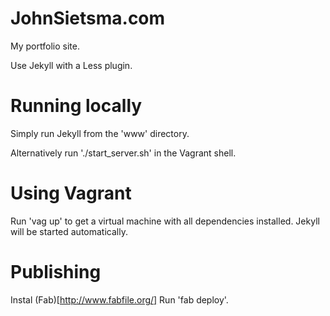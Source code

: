 JohnSietsma.com
===============

My portfolio site.

Use Jekyll with a Less plugin.

# Running locally
Simply run Jekyll from the 'www' directory.

Alternatively run './start_server.sh' in the Vagrant shell.

# Using Vagrant
Run 'vag up' to get a virtual machine with all dependencies installed.
Jekyll will be started automatically. 

# Publishing
Instal (Fab)[http://www.fabfile.org/]
Run 'fab deploy'.
